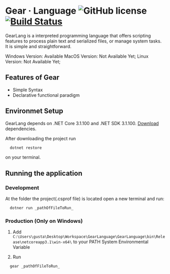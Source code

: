 # Gear · Language ![GitHub license](https://img.shields.io/badge/license-MIT-green.svg) [![Build Status](https://travis-ci.com/kimon0202/GearLanguage.svg?branch=master)](https://travis-ci.com/kimon0202/GearLanguage)

GearLang is a interpreted programming language that offers scripting features to process plain text and serialized files, or manage system tasks. It is simple and straightforward.

Windows Version: Available
MacOS Version: Not Available Yet;
Linux Version: Not Available Yet;

## Features of Gear

* Simple Syntax
* Declarative functional paradigm

## Environmet Setup

GearLang depends on .NET Core 3.1.100 and .NET SDK 3.1.100. [Download](https://dotnet.microsoft.com/download) dependencies.

After downloading the project run

``` bash
  dotnet restore
```

on your terminal.

## Running the application

### Development

At the folder the project(.csprof file) is located open a new terminal and run:

``` bash
  dotner run _pathOfFileToRun_
```

### Production (Only on Windows)

1. Add ```C:\Users\gusta\Desktop\Workspace\GearLanguage\GearLanguage\bin\Release\netcoreapp3.1\win-x64\``` to your PATH System Environmental Variable

2. Run

``` bash
  gear _pathOfFileToRun_
```
